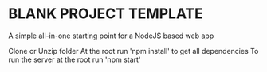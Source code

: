 BLANK PROJECT TEMPLATE
==============

A simple all-in-one starting point for a NodeJS based web app

Clone or Unzip folder
At the root run 'npm install' to get all dependencies
To run the server at the root run 'npm start'